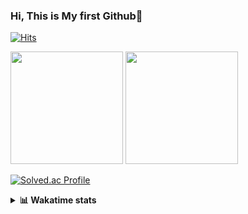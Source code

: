 ### Hi, This is My first Github👋
[![Hits](https://hits.seeyoufarm.com/api/count/incr/badge.svg?url=https%3A%2F%2Fgithub.com%2FJonghyun-Park1027&count_bg=%2379C83D&title_bg=%23555555&icon=&icon_color=%23E7E7E7&title=hits&edge_flat=false)](https://hits.seeyoufarm.com)
<br>


<p>
  <img height="180em" src="https://github-readme-stats-eight-rho-29.vercel.app/api?username=Jonghyun-Park1027&show_icons=true&include_all_commits=true&bg_color=30,e96443,904e95&title_color=fff&text_color=fff">
  <img height="180em" src="https://github-readme-stats-eight-rho-29.vercel.app/api/top-langs/?username=Jonghyun-Park1027&layout=compact&bg_color=30,e96443,904e95&title_color=fff&text_color=fff">


[![Solved.ac Profile](http://mazassumnida.wtf/api/v2/generate_badge?boj=ppjjhh1027)](https://solved.ac/ppjjhh1027/)

</p>
<details>
<summary><b>📊 Wakatime stats</b><br></summary>
<div>
<hr/>



<!--START_SECTION:waka-->
![Code Time](http://img.shields.io/badge/Code%20Time-1%2C311%20hrs%205%20mins-blue)

![Profile Views](http://img.shields.io/badge/Profile%20Views-0-blue)

**🐱 My GitHub Data** 

> 📦 160.0 kB Used in GitHub's Storage 
 > 
> 🏆 57 Contributions in the Year 2025
 > 
> 🚫 Not Opted to Hire
 > 
> 📜 10 Public Repositories 
 > 
> 🔑 10 Private Repositories 
 > 
**I'm an Early 🐤** 

```text
🌞 Morning                64 commits          █████░░░░░░░░░░░░░░░░░░░░   18.82 % 
🌆 Daytime                168 commits         ████████████░░░░░░░░░░░░░   49.41 % 
🌃 Evening                95 commits          ███████░░░░░░░░░░░░░░░░░░   27.94 % 
🌙 Night                  13 commits          █░░░░░░░░░░░░░░░░░░░░░░░░   03.82 % 
```
📅 **I'm Most Productive on Friday** 

```text
Monday                   54 commits          ████░░░░░░░░░░░░░░░░░░░░░   15.88 % 
Tuesday                  50 commits          ████░░░░░░░░░░░░░░░░░░░░░   14.71 % 
Wednesday                27 commits          ██░░░░░░░░░░░░░░░░░░░░░░░   07.94 % 
Thursday                 38 commits          ███░░░░░░░░░░░░░░░░░░░░░░   11.18 % 
Friday                   74 commits          █████░░░░░░░░░░░░░░░░░░░░   21.76 % 
Saturday                 39 commits          ███░░░░░░░░░░░░░░░░░░░░░░   11.47 % 
Sunday                   58 commits          ████░░░░░░░░░░░░░░░░░░░░░   17.06 % 
```


📊 **This Week I Spent My Time On** 

```text
🕑︎ Time Zone: Asia/Seoul

💬 Programming Languages: 
Python                   32 hrs 55 mins      █████████████████████████   100.00 % 

🔥 Editors: 
Cursor                   32 hrs 55 mins      █████████████████████████   100.00 % 

🐱‍💻 Projects: 
arbitrage                32 hrs 55 mins      █████████████████████████   100.00 % 

💻 Operating System: 
Mac                      32 hrs 7 mins       ████████████████████████░   97.57 % 
Windows                  48 mins             █░░░░░░░░░░░░░░░░░░░░░░░░   02.43 % 
```

**I Mostly Code in Jupyter Notebook** 

```text
Jupyter Notebook         11 repos            ███████████████░░░░░░░░░░   61.11 % 
C++                      3 repos             ████░░░░░░░░░░░░░░░░░░░░░   16.67 % 
TypeScript               2 repos             ███░░░░░░░░░░░░░░░░░░░░░░   11.11 % 
Dart                     1 repo              █░░░░░░░░░░░░░░░░░░░░░░░░   05.56 % 
Python                   1 repo              █░░░░░░░░░░░░░░░░░░░░░░░░   05.56 % 
```




 Last Updated on 29/10/2025 18:48:31 UTC
<!--END_SECTION:waka-->
</details>



